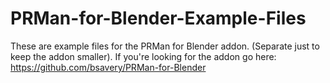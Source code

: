 # PRMan-for-Blender-Example-Files

These are example files for the PRMan for Blender addon.  (Separate just to keep the addon smaller). 
If you're looking for the addon go here:
https://github.com/bsavery/PRMan-for-Blender
